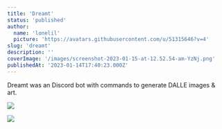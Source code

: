```yaml
---
title: 'Dreamt'
status: 'published'
author:
  name: 'lonelil'
  picture: 'https://avatars.githubusercontent.com/u/51315646?v=4'
slug: 'dreamt'
description: ''
coverImage: '/images/screenshot-2023-01-15-at-12.52.54-am-YzNj.png'
publishedAt: '2023-01-14T17:40:23.000Z'
---
```


Dreamt was an Discord bot with commands to generate DALLE images & art.

![](https://cdn.discordapp.com/attachments/860677336316117002/1063863699875565598/Screenshot_2023-01-15_at_12.54.06_AM.png)

![](https://cdn.discordapp.com/attachments/860677336316117002/1063863700295008346/Screenshot_2023-01-15_at_12.52.54_AM.png)

